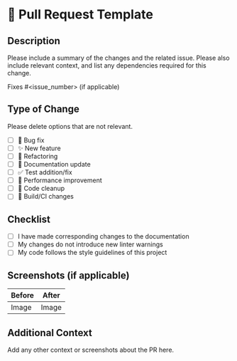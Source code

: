 # 🚀 Pull Request Template

## Description

Please include a summary of the changes and the related issue. Please also include relevant context, and list any dependencies required for this change.

Fixes #<issue_number> (if applicable)

## Type of Change

Please delete options that are not relevant.

- [ ] 🐛 Bug fix
- [ ] ✨ New feature
- [ ] 🔨 Refactoring
- [ ] 📝 Documentation update
- [ ] ✅ Test addition/fix
- [ ] 🚀 Performance improvement
- [ ] 🧹 Code cleanup
- [ ] 🔧 Build/CI changes

## Checklist

- [ ] I have made corresponding changes to the documentation
- [ ] My changes do not introduce new linter warnings
- [ ] My code follows the style guidelines of this project

## Screenshots (if applicable)

| Before | After |
|--------|-------|
| Image  | Image |

## Additional Context

Add any other context or screenshots about the PR here.

